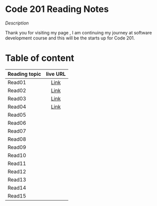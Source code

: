 # Code 201 Reading Notes

*Description*

Thank you for visiting my page , I am continuing my journey at software development course and this will be the starts up for Code 201.

# Table of content 

| Reading topic       | live URL |
| :---        |    :----:   |       
| Read01   | [Link](https://ansamlahham.github.io/readingnotes201/class-01) | 
| Read02   | [Link](https://ansamlahham.github.io/readingnotes201/class-02) |
| Read03   |[Link](https://ansamlahham.github.io/readingnotes201/class-03)  |
| Read04   | [Link](https://ansamlahham.github.io/readingnotes201/class-04)   | 
| Read05   |      |
| Read06   |    |
| Read07   |      | 
| Read08   |     |
| Read09   |    | 
| Read10   |     |
| Read11   |  |
| Read12   |    | 
| Read13   |     |
| Read14   |  
| Read15   |    | 

